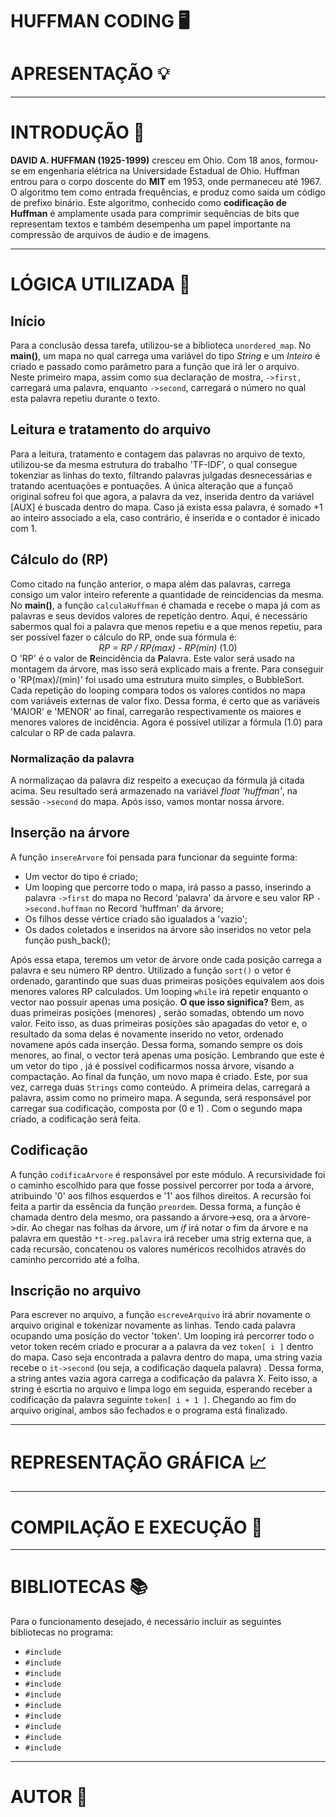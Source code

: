 # HUFFMAN CODING 🖥️

<h1>APRESENTAÇÃO 💡</h1>
<p></p>

<hr/>
<h1>INTRODUÇÃO 📌</h1>
<p><b>DAVID A. HUFFMAN (1925-1999)</b> cresceu em Ohio. Com 18 anos, formou-se em engenharia elétrica na Universidade Estadual de Ohio. Huffman entrou para o corpo doscente do <strong>MIT</strong> em 1953, onde permaneceu até 1967. O algoritmo tem como entrada frequências, e produz como saída um código de prefixo binário. Este algoritmo, conhecido como <b>codificação de Huffman</b> é amplamente usada para comprimir sequências de bits que representam textos e também desempenha um papel importante na compressão de arquivos de áudio e de imagens.</p>


<hr/>
<h1>LÓGICA UTILIZADA 📄</h1>
<h2>Início</h2>
Para a conclusão dessa tarefa, utilizou-se a biblioteca <code>unordered_map</code>. No <strong>main()</strong>, um mapa no qual carrega uma variável do tipo <i>String</i> e um <i>Inteiro</i> é criado e passado como parâmetro para a função que irá ler o arquivo. Neste primeiro mapa, assim como sua declaração de <string, int> mostra, <code>->first,</code> carregará uma palavra, enquanto <code>->second</code>, carregará o número no qual esta palavra repetiu durante o texto.<br/>
<h2>Leitura e tratamento do arquivo</h2>
Para a leitura, tratamento e contagem das palavras no arquivo de texto, utilizou-se da mesma estrutura do trabalho 'TF-IDF', o qual consegue tokenziar as linhas do texto, filtrando palavras julgadas desnecessárias e tratando acentuações e pontuações. A única alteração que a funçaõ original sofreu foi que agora, a palavra da vez, inserida dentro da variável [AUX] é buscada dentro do mapa. Caso já exista essa palavra, é somado +1 ao inteiro associado a ela, caso contrário, é inserida e o contador é inicado com 1.<br/>
<h2>Cálculo do (RP)</h2>
Como citado na função anterior, o mapa além das palavras, carrega consigo um valor inteiro referente a quantidade de reincidencias da mesma. No <strong>main()</strong>, a função <code>calculaHuffman</code> é chamada e recebe o mapa já com as palavras e seus devidos valores de repetição dentro. Aqui, é necessário sabermos qual foi a palavra que menos repetiu e a que menos repetiu, para ser possível fazer o cálculo do RP, onde sua fórmula é:
<div align="center">
	<i>RP = RP / RP(max) - RP(min)</i> (1.0)
</div>
O 'RP' é o valor de <b>R</b>eincidência da <b>P</b>alavra. Este valor será usado na montagem da árvore, mas isso será explicado mais a frente.
Para conseguir o 'RP(max)/(min)' foi usado uma estrutura muito simples, o BubbleSort. Cada repetição do looping compara todos os valores contidos no mapa com variáveis externas de valor fixo. Dessa forma, é certo que as variáveis 'MAIOR' e 'MENOR' ao final, carregarão respectivamente os maiores e menores valores de incidência. Agora é possível utilizar a fórmula (1.0) para calcular o RP de cada palavra.<br/>
<h3>Normalização da palavra</h3>
A normalizaçao da palavra diz respeito a execuçao da fórmula já citada acima. Seu resultado será armazenado na variável <i>float 'huffman'</i>, na sessão <code>->second</code> do mapa. Após isso, vamos montar nossa árvore.<br/>
<h2>Inserção na árvore</h2>
A função <code>insereArvore</code> foi pensada para funcionar da seguinte forma:
<ul>
	<li>Um vector do tipo <Tree*> é criado;</li>
	<li>Um looping que percorre todo o mapa, irá passo a passo, inserindo a palavra <code>->first</code> do mapa no Record 'palavra' da árvore e seu valor RP <code>->second.huffman</code> no Record 'huffman' da árvore;</li>
	<li>Os filhos desse vértice criado são igualados a 'vazio';</li>
	<li>Os dados coletados e inseridos na árvore são inseridos no vetor pela função push_back();</li>
</ul>
Após essa etapa, teremos um vetor de árvore onde cada posição carrega a palavra e seu número RP dentro. Utilizado a função <code>sort()</code> o vetor é ordenado, garantindo que suas duas primeiras posições equivalem aos dois menores valores RP calculados. Um looping <code>while</code> irá repetir enquanto o vector nao possuir apenas uma posição. <b>O que isso significa?</b> Bem, as duas primeiras posições (menores) , serão somadas, obtendo um novo valor. Feito isso, as duas primeiras posições são apagadas do vetor e, o resultado da soma delas é novamente inserido no vetor, ordenado novamene após cada inserção. Dessa forma, somando sempre os dois menores, ao final, o vector terá apenas uma posição. Lembrando que este é um vetor do tipo <Tree*>, já é possível codificarmos nossa árvore, visando a compactação. Ao final da função, um novo mapa é criado. Este, por sua vez, carrega duas <code>Strings</code> como conteúdo. A primeira delas, carregará a palavra, assim como no primeiro mapa. A segunda, será responsável por carregar sua codificação, composta por (0 e 1) . Com o segundo mapa criado, a codificação será feita.<br/>
<h2>Codificação</h2>
A função <code>codificaArvore</code> é responsável por este módulo. A recursividade foi o caminho escolhido para que fosse possivel percorrer por toda a árvore, atribuindo '0' aos filhos esquerdos e '1' aos filhos direitos. A recursão foi feita a partir da essência da função <code>preordem</code>. Dessa forma, a função é chamada dentro dela mesmo, ora passando a árvore->esq, ora a árvore->dir.
Ao chegar nas folhas da árvore, um <i>if</i> irá notar o fim da árvore e na palavra em questão <code>*t->reg.palavra</code> irá receber uma strig externa que, a cada recursão, concatenou os valores numéricos recolhidos através do caminho percorrido até a folha.<br/>
<h2>Inscrição no arquivo</h2>
Para escrever no arquivo, a função <code>escreveArquivo</code> irá abrir novamente  o arquivo original e tokenizar novamente as linhas. Tendo cada palavra ocupando uma posição do vector 'token'. Um looping irá percorrer todo o vetor token recém criado e procurar a a palavra da vez <code>token[ i ]</code> dentro do mapa. Caso seja encontrada a palavra dentro do mapa, uma string vazia recebe o <code>it->second</code> (ou seja, a codificação daquela palavra) . Dessa forma, a string antes vazia agora carrega a codificação da palavra X. Feito isso, a string é escrtia no arquivo e limpa logo em seguida, esperando receber a codificação da palavra seguinte <code>token[ i + 1 ]</code>. Chegando ao fim do arquivo original, ambos são fechados e o programa está finalizado.


<hr/>
<h1>REPRESENTAÇÃO GRÁFICA 📈</h1>



<hr/>
<h1>COMPILAÇÃO E EXECUÇÃO 🔌</h1>



<hr/>
<h1>BIBLIOTECAS 📚</h1>
Para o funcionamento desejado, é necessário incluir as seguintes bibliotecas no programa:<br/>
<ul>
	<li><code>#include <stdio.h>  </code></li>
	<li><code>#include <stdlib.h></code></li>
	<li><code>#include <stdbool.h></code></li>
	<li><code>#include <iostream></code></li>
	<li><code>#include <string></code></li>
	<li><code>#include <sstream></code></li>
	<li><code>#include <map></code></li>
	<li><code>#include <fstream></code></li>
	<li><code>#include <vector></code></li>
	<li><code>#include <algorithm></code></li>
</ul>
<hr/>
<h1>AUTOR 👤</h1>
